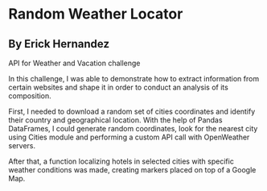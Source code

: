 # Random Weather Locator

## By Erick Hernandez

API for Weather and Vacation challenge

In this challenge, I was able to demonstrate how to extract information from certain websites and shape it in order to conduct an analysis of its composition.

First, I needed to download a random set of cities coordinates and identify their country and geographical location. With the help of Pandas DataFrames, I could generate random coordinates, look for the nearest city using Cities module and performing a custom API call with OpenWeather servers.

After that, a function localizing hotels in selected cities with specific weather conditions was made, creating markers placed on top of a Google Map.

